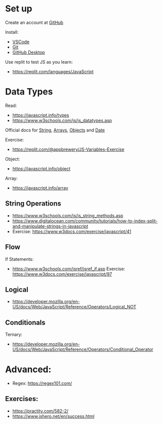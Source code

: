 # Set up

Create an account at [GitHub](github.com)


Install:

* [VSCode](https://code.visualstudio.com/)
* [Git](https://git-scm.com/downloads)
* [GitHub Desktop](https://desktop.github.com/)


Use replit to test JS as you learn:

* https://replit.com/languages/JavaScript


# Data Types

Read:
* https://javascript.info/types
* https://www.w3schools.com/js/js_datatypes.asp

Official docs for  [String](https://developer.mozilla.org/en-US/docs/Web/JavaScript/Reference/Global_Objects/String),  [Arrays](https://developer.mozilla.org/en-US/docs/Web/JavaScript/Reference/Global_Objects/Array), [Objects](https://developer.mozilla.org/en-US/docs/Web/JavaScript/Reference/Operators/Object_initializer) and [Date](https://developer.mozilla.org/en-US/docs/Web/JavaScript/Reference/Global_Objects/Date)

Exercise:
* https://replit.com/@appbrewery/JS-Variables-Exercise


Object:
* https://javascript.info/object

Array:
* https://javascript.info/array


## String Operations

* https://www.w3schools.com/js/js_string_methods.asp
* https://www.digitalocean.com/community/tutorials/how-to-index-split-and-manipulate-strings-in-javascript
* Exercise: https://www.w3docs.com/exercise/javascript/41


## Flow

If Statements:
* https://www.w3schools.com/jsref/jsref_if.asp
Exercise: https://www.w3docs.com/exercise/javascript/97
## Logical

* https://developer.mozilla.org/en-US/docs/Web/JavaScript/Reference/Operators/Logical_NOT

## Conditionals

Ternary:

* https://developer.mozilla.org/en-US/docs/Web/JavaScript/Reference/Operators/Conditional_Operator



# Advanced:

* Regex: https://regex101.com/

## Exercises:

* https://practity.com/582-2/
* https://www.jshero.net/en/success.html